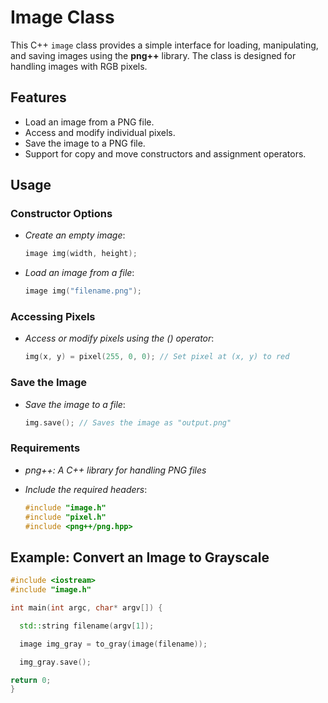# Image Class

This C++ `image` class provides a simple interface for loading, manipulating, and saving images using the **png++** library. The class is designed for handling images with RGB pixels.

## Features

- Load an image from a PNG file.
- Access and modify individual pixels.
- Save the image to a PNG file.
- Support for copy and move constructors and assignment operators.

## Usage

### Constructor Options

- *Create an empty image*:
  
  ```cpp
  image img(width, height);
  ```
- *Load an image from a file*:
  
  ```cpp
  image img("filename.png");
  ```
### Accessing Pixels

- *Access or modify pixels using the () operator*:
  
  ```cpp
  img(x, y) = pixel(255, 0, 0); // Set pixel at (x, y) to red
  ```
### Save the Image

- *Save the image to a file*:
  
  ```cpp
  img.save(); // Saves the image as "output.png"
  ```

### Requirements
- *png++: A C++ library for handling PNG files*
- *Include the required headers*:
  
  ```cpp
  #include "image.h"
  #include "pixel.h"
  #include <png++/png.hpp>
  ```

## Example: Convert an Image to Grayscale
  ```cpp
#include <iostream>
#include "image.h"

int main(int argc, char* argv[]) {

    std::string filename(argv[1]);

    image img_gray = to_gray(image(filename));

    img_gray.save();

  return 0;
}
 ```
